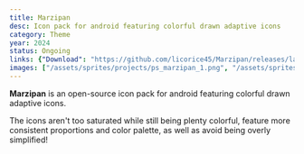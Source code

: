 ```yaml
---
title: Marzipan
desc: Icon pack for android featuring colorful drawn adaptive icons
category: Theme
year: 2024
status: Ongoing
links: {"Download": "https://github.com/licorice45/Marzipan/releases/latest/","Source": "https://github.com/licorice45/Marzipan"}
images: ["/assets/sprites/projects/ps_marzipan_1.png", "/assets/sprites/projects/ps_marzipan_2.png", "/assets/sprites/projects/ps_marzipan_3.png"]
---
```

**Marzipan** is an open-source icon pack for android featuring colorful drawn adaptive icons.

The icons aren't too saturated while still being plenty colorful, feature more consistent proportions and color palette, as well as avoid being overly simplified!
